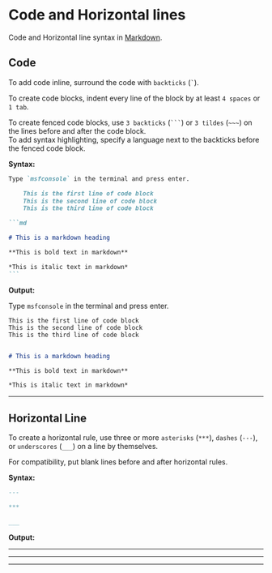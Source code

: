 # Code and Horizontal lines

Code and Horizontal line syntax in [Markdown](Markdown.md).

## Code

To add code inline, surround the code with `backticks` (`` ` ``).

To create code blocks, indent every line of the block by at least `4 spaces` or `1 tab`.

To create fenced code blocks, use `3 backticks` (` ``` `) or `3 tildes` (`~~~`) on the lines before and after the code block.  
To add syntax highlighting, specify a language next to the backticks before the fenced code block.

**Syntax:**

````md
Type `msfconsole` in the terminal and press enter.

    This is the first line of code block
    This is the second line of code block
    This is the third line of code block

```md

# This is a markdown heading

**This is bold text in markdown**

*This is italic text in markdown*
```
````

**Output:**

Type `msfconsole` in the terminal and press enter.

    This is the first line of code block
    This is the second line of code block
    This is the third line of code block

```md

# This is a markdown heading

**This is bold text in markdown**

*This is italic text in markdown*
```

---

## Horizontal Line

To create a horizontal rule, use three or more `asterisks` (`***`), `dashes` (`---`), or `underscores` (`___`) on a line by themselves.

For compatibility, put blank lines before and after horizontal rules.

**Syntax:**

```md
---

***

___
```

**Output:**

---

***

___